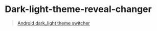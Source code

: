 # Dark-light-theme-reveal-changer

<blockquote class="imgur-embed-pub" lang="en" data-id="a/fZ9CiW9"  ><a href="//imgur.com/a/fZ9CiW9">Android dark_light theme switcher</a></blockquote><script async src="//s.imgur.com/min/embed.js" charset="utf-8"></script>
